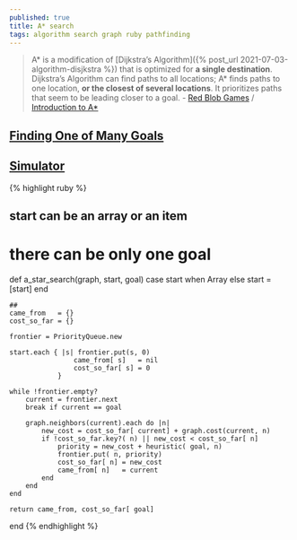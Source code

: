 ```yaml
---
published: true
title: A* search
tags: algorithm search graph ruby pathfinding
---
```

> A* is a modification of [Dijkstra’s Algorithm]({% post_url 2021-07-03-algorithm-disjkstra %}) that is optimized for **a single destination**. Dijkstra’s Algorithm can find paths to all locations; A* finds paths to one location, **or the closest of several locations**. It prioritizes paths that seem to be leading closer to a goal. - [Red Blob Games](https://www.redblobgames.com/pathfinding/a-star/introduction.html) / [Introduction to A*](http://theory.stanford.edu/~amitp/GameProgramming/AStarComparison.html)

## [Finding One of Many Goals](https://gamedev.stackexchange.com/questions/167824/a-pathfinding-finding-one-of-many-goals)

## [Simulator](https://qiao.github.io/PathFinding.js/visual/)

{% highlight ruby %}
## start can be an array or an item
#  there can be only one goal
def a_star_search(graph, start, goal)
    case start
    when Array
    else
        start = [start]
    end
    
    ## 
    came_from   = {}
    cost_so_far = {}

    frontier = PriorityQueue.new

    start.each { |s| frontier.put(s, 0) 
                    came_from[ s]   = nil
                    cost_so_far[ s] = 0
                }

    while !frontier.empty?
        current = frontier.next
        break if current == goal
            
        graph.neighbors(current).each do |n|
            new_cost = cost_so_far[ current] + graph.cost(current, n)
            if !cost_so_far.key?( n) || new_cost < cost_so_far[ n]
                priority = new_cost + heuristic( goal, n)
                frontier.put( n, priority)
                cost_so_far[ n] = new_cost
                came_from[ n]   = current
            end
        end
    end

    return came_from, cost_so_far[ goal]
end
{% endhighlight %}
